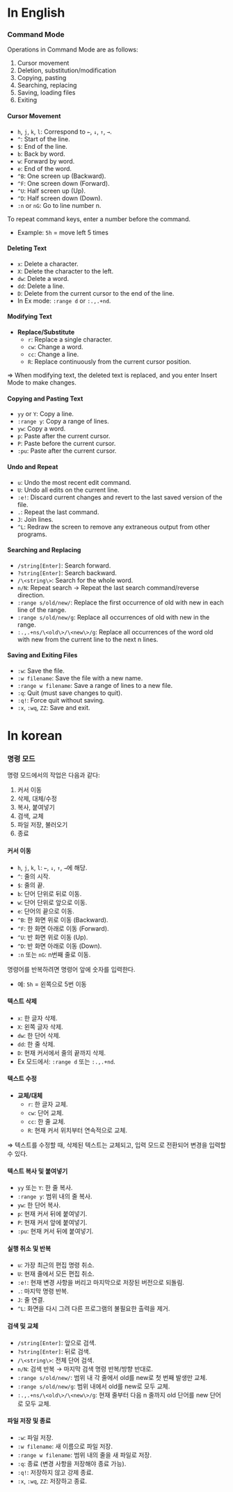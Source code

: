 # In English

### Command Mode

Operations in Command Mode are as follows:

1. Cursor movement
2. Deletion, substitution/modification
3. Copying, pasting
4. Searching, replacing
5. Saving, loading files
6. Exiting

#### Cursor Movement

- `h`, `j`, `k`, `l`: Correspond to `←`, `↓`, `↑`, `→`.
- `^`: Start of the line.
- `$`: End of the line.
- `b`: Back by word.
- `w`: Forward by word.
- `e`: End of the word.
- `^B`: One screen up (Backward).
- `^F`: One screen down (Forward).
- `^U`: Half screen up (Up).
- `^D`: Half screen down (Down).
- `:n` or `nG`: Go to line number n.

To repeat command keys, enter a number before the command.
- Example: `5h` = move left 5 times

#### Deleting Text

- `x`: Delete a character.
- `X`: Delete the character to the left.
- `dw`: Delete a word.
- `dd`: Delete a line.
- `D`: Delete from the current cursor to the end of the line.
- In Ex mode: `:range d` or `:.,.+nd`.

#### Modifying Text

- **Replace/Substitute**
  - `r`: Replace a single character.
  - `cw`: Change a word.
  - `cc`: Change a line.
  - `R`: Replace continuously from the current cursor position.

⇒ When modifying text, the deleted text is replaced, and you enter Insert Mode to make changes.

#### Copying and Pasting Text

- `yy` or `Y`: Copy a line.
- `:range y`: Copy a range of lines.
- `yw`: Copy a word.
- `p`: Paste after the current cursor.
- `P`: Paste before the current cursor.
- `:pu`: Paste after the current cursor.

#### Undo and Repeat

- `u`: Undo the most recent edit command.
- `U`: Undo all edits on the current line.
- `:e!`: Discard current changes and revert to the last saved version of the file.
- `.`: Repeat the last command.
- `J`: Join lines.
- `^L`: Redraw the screen to remove any extraneous output from other programs.

#### Searching and Replacing

- `/string[Enter]`: Search forward.
- `?string[Enter]`: Search backward.
- `/\<string\>`: Search for the whole word.
- `n/N`: Repeat search → Repeat the last search command/reverse direction.
- `:range s/old/new/`: Replace the first occurrence of old with new in each line of the range.
- `:range s/old/new/g`: Replace all occurrences of old with new in the range.
- `:.,.+ns/\<old\>/\<new\>/g`: Replace all occurrences of the word old with new from the current line to the next n lines.

#### Saving and Exiting Files

- `:w`: Save the file.
- `:w filename`: Save the file with a new name.
- `:range w filename`: Save a range of lines to a new file.
- `:q`: Quit (must save changes to quit).
- `:q!`: Force quit without saving.
- `:x`, `:wq`, `ZZ`: Save and exit.

# In korean

### 명령 모드

명령 모드에서의 작업은 다음과 같다:

1. 커서 이동
2. 삭제, 대체/수정
3. 복사, 붙여넣기
4. 검색, 교체
5. 파일 저장, 불러오기
6. 종료

#### 커서 이동

- `h`, `j`, `k`, `l`: `←`, `↓`, `↑`, `→`에 해당.
- `^`: 줄의 시작.
- `$`: 줄의 끝.
- `b`: 단어 단위로 뒤로 이동.
- `w`: 단어 단위로 앞으로 이동.
- `e`: 단어의 끝으로 이동.
- `^B`: 한 화면 위로 이동 (Backward).
- `^F`: 한 화면 아래로 이동 (Forward).
- `^U`: 반 화면 위로 이동 (Up).
- `^D`: 반 화면 아래로 이동 (Down).
- `:n` 또는 `nG`: n번째 줄로 이동.

명령어를 반복하려면 명령어 앞에 숫자를 입력한다.
- 예: `5h` = 왼쪽으로 5번 이동

#### 텍스트 삭제

- `x`: 한 글자 삭제.
- `X`: 왼쪽 글자 삭제.
- `dw`: 한 단어 삭제.
- `dd`: 한 줄 삭제.
- `D`: 현재 커서에서 줄의 끝까지 삭제.
- Ex 모드에서: `:range d` 또는 `:.,.+nd`.

#### 텍스트 수정

- **교체/대체**
  - `r`: 한 글자 교체.
  - `cw`: 단어 교체.
  - `cc`: 한 줄 교체.
  - `R`: 현재 커서 위치부터 연속적으로 교체.

⇒ 텍스트를 수정할 때, 삭제된 텍스트는 교체되고, 입력 모드로 전환되어 변경을 입력할 수 있다.

#### 텍스트 복사 및 붙여넣기

- `yy` 또는 `Y`: 한 줄 복사.
- `:range y`: 범위 내의 줄 복사.
- `yw`: 한 단어 복사.
- `p`: 현재 커서 뒤에 붙여넣기.
- `P`: 현재 커서 앞에 붙여넣기.
- `:pu`: 현재 커서 뒤에 붙여넣기.

#### 실행 취소 및 반복

- `u`: 가장 최근의 편집 명령 취소.
- `U`: 현재 줄에서 모든 편집 취소.
- `:e!`: 현재 변경 사항을 버리고 마지막으로 저장된 버전으로 되돌림.
- `.`: 마지막 명령 반복.
- `J`: 줄 연결.
- `^L`: 화면을 다시 그려 다른 프로그램의 불필요한 출력을 제거.

#### 검색 및 교체

- `/string[Enter]`: 앞으로 검색.
- `?string[Enter]`: 뒤로 검색.
- `/\<string\>`: 전체 단어 검색.
- `n/N`: 검색 반복 → 마지막 검색 명령 반복/방향 반대로.
- `:range s/old/new/`: 범위 내 각 줄에서 old를 new로 첫 번째 발생만 교체.
- `:range s/old/new/g`: 범위 내에서 old를 new로 모두 교체.
- `:.,.+ns/\<old\>/\<new\>/g`: 현재 줄부터 다음 n 줄까지 old 단어를 new 단어로 모두 교체.

#### 파일 저장 및 종료

- `:w`: 파일 저장.
- `:w filename`: 새 이름으로 파일 저장.
- `:range w filename`: 범위 내의 줄을 새 파일로 저장.
- `:q`: 종료 (변경 사항을 저장해야 종료 가능).
- `:q!`: 저장하지 않고 강제 종료.
- `:x`, `:wq`, `ZZ`: 저장하고 종료.
